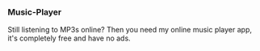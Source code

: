 ### Music-Player
Still listening to MP3s online? Then you need my online music player app, it's completely free and have no ads.
